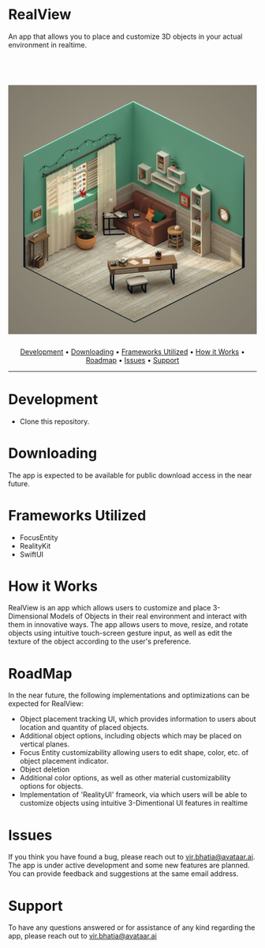 # RealView
An app that allows you to place and customize 3D objects in your actual environment in realtime.
 
<h1 align="center">
 	<br>
	<a href="">
		<img 
		     src="https://github.com/VirBhatia10/3DAppDev/blob/main/TestAR/Resources/Assets/appstore.png?raw=true" 
		     alt="Codeword iOS">
	</a>
</h1>

<h4 align="center"><project_name></h4>

<p align="center">
  <a href="#development">Development</a> •
  <a href="#downloading">Downloading</a> •
  <a href="#frameworks-utilized">Frameworks Utilized</a> •
  <a href="#how-it-works">How it Works</a> •
  <a href="#roadmap">Roadmap</a> • 
  <a href="#issues">Issues</a> •
  <a href="#support">Support</a>
</p>

---

# Development
- Clone this repository.

# Downloading
The app is expected to be available for public download access in the near future.

# Frameworks Utilized
- FocusEntity
- RealityKit
- SwiftUI

# How it Works
RealView is an app which allows users to customize and place 3-Dimensional Models of Objects in their real environment and interact with them in innovative ways. The app allows users to move, resize, and rotate objects using intuitive touch-screen gesture input, as well as edit the texture of the object according to the user's preference.

# RoadMap
In the near future, the following implementations and optimizations can be expected for RealView:
- Object placement tracking UI, which provides information to users about location and quantity of placed objects.
- Additional object options, including objects which may be placed on vertical planes.
- Focus Entity customizability allowing users to edit shape, color, etc. of object placement indicator.
- Object deletion
- Additional color options, as well as other material customizability options for objects.
- Implementation of 'RealityUI' frameork, via which users will be able to customize objects using intuitive 3-Dimentional UI features in 
  realtime

# Issues
If you think you have found a bug, please reach out to vir.bhatia@avataar.ai. The app is under active development and some new features are planned. You can provide feedback and suggestions at the same email address.
	    
# Support
To have any questions answered or for assistance of any kind regarding the app, please reach out to vir.bhatia@avataar.ai
